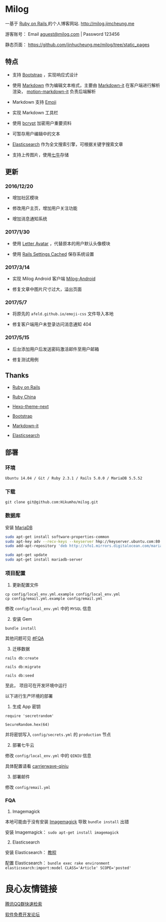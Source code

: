 # Milog

一基于 [ Ruby on Rails ](https://github.com/rails/rails) 的个人博客网站. http://milog.jimcheung.me

游客账号： Email aguest@milog.com | Password 123456

静态页面： https://github.com/jinhucheung.me/milog/tree/static_pages

## 特点

+ 支持 [Bootstrap](http://getbootstrap.com/) ，实现响应式设计

+ 使用 [Markdown](https://zh.wikipedia.org/zh-hans/Markdown) 作为编辑文本格式，主要由 [Markdown-it](https://github.com/markdown-it/markdown-it) 在客户端进行解析渲染， [motion-markdown-it](https://github.com/digitalmoksha/motion-markdown-it) 负责后端解析

+ Markdown 支持 [Emoji](https://github.com/afeld/emoji-css)

+ 实现 Markdown 工具栏

+ 使用 [bcrypt](https://github.com/codahale/bcrypt-ruby) 加密用户重要资料

+ 可暂存用户编辑中的文本

+ [Elasticsearch](https://github.com/elastic/elasticsearch) 作为全文搜索引擎，可根据关键字搜索文章

+ 支持上传图片，使用[七牛](http://www.qiniu.com/)存储

## 更新

### 2016/12/20

+ 增加社区模块

+ 修改用户主页，增加用户关注功能

+ 增加消息通知系统

### 2017/1/30

+ 使用 [Letter Avatar](https://github.com/ksz2k/letter_avatar) ，代替原本的用户默认头像模块

+ 使用 [Rails Settings Cached](https://github.com/huacnlee/rails-settings-cached) 保存系统设置

### 2017/3/14

+ 实现 Milog Android 客户端 [Milog-Android](https://github.com/HiKumho/milog-android)

+ 修复文章中图片尺寸过大，溢出页面

### 2017/5/7

+ 将原先的 `afeld.github.io/emoji-css` 文件导入本地

+ 修复客户端用户未登录访问消息通知 404

### 2017/5/15

+ 后台添加用户后发送密码激活邮件至用户邮箱

+ 修复测试用例

## Thanks

+ [Ruby on Rails](http://rubyonrails.org/)

+ [Ruby China](https://ruby-china.org/)

+ [Hexo-theme-next](https://github.com/iissnan/hexo-theme-next)

+ [Bootstrap](http://getbootstrap.com/)

+ [Markdown-it](https://github.com/markdown-it/markdown-it)

+ [Elasticsearch](https://github.com/elastic/elasticsearch)

## 部署

### 环境
```
Ubuntu 14.04 / Git / Ruby 2.3.1 / Rails 5.0.0 / MariaDB 5.5.52
```

### 下载
```
git clone git@github.com:Hikumho/milog.git
```

### 数据库

安装 [MariaDB](https://mariadb.org/)

```sh
sudo apt-get install software-properties-common
sudo apt-key adv --recv-keys --keyserver hkp://keyserver.ubuntu.com:80 0xcbcb082a1bb943db
sudo add-apt-repository 'deb http://sfo1.mirrors.digitalocean.com/mariadb/repo/10.0/ubuntu trusty main'

sudo apt-get update
sudo apt-get install mariadb-server
```

### 项目配置

1. 更新配置文件

```
cp config/local_env.yml.example config/local_env.yml
cp config/email.yml.example config/email.yml
```

修改 `config/local_env.yml` 中的 `MYSQL` 信息

2. 安装 Gem

```
bundle install
```

其他问题可见 [#FQA](#FQA)

3. 迁移数据

```
rails db:create

rails db:migrate

rails db:seed
```

至此， 项目可在开发环境中运行

以下进行生产环境的部署

1. 生成 App 密钥

```
require 'secretrandom'

SecureRandom.hex(64)
```
并将密钥写入 `config/secrets.yml` 的 `production` 节点


2. 部署七牛云

修改 `config/local_env.yml` 中的 `QINIU` 信息

具体配置请看 [carrierwave-qiniu](https://github.com/huobazi/carrierwave-qiniu)

3. 部署邮件

修改 `config/email.yml`

### FQA

1. Imagemagick

本地可能由于没有安装  [Imagemagick](https://github.com/ImageMagick/ImageMagick) 导致 `bundle install` 出错

安装 Imagemagick： `sudo apt-get install imagemagick`

2. Elasticsearch

安装 Elasticsearch： [教程](https://www.digitalocean.com/community/tutorials/how-to-install-elasticsearch-on-an-ubuntu-vps)

配置 Elasticsearch： `bundle exec rake environment elasticsearch:import:model CLASS='Article' SCOPE='posted'`

 # 良心友情链接

[腾讯QQ群快速检索](http://u.720life.cn/s/8cf73f7c)

[软件免费开发论坛](http://u.720life.cn/s/bbb01dc0)